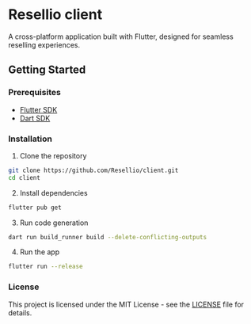 # Resellio client
A cross-platform application built with Flutter, designed for seamless reselling experiences.

## Getting Started

### Prerequisites
- [Flutter SDK](https://flutter.dev/docs/get-started/install)
- [Dart SDK](https://dart.dev/get-dart)

### Installation
1. Clone the repository
```bash
git clone https://github.com/Resellio/client.git
cd client
```
2. Install dependencies
```bash
flutter pub get
```
3. Run code generation
```bash
dart run build_runner build --delete-conflicting-outputs
```
4. Run the app
```bash
flutter run --release
```

### License
This project is licensed under the MIT License - see the [LICENSE](LICENSE) file for details.
